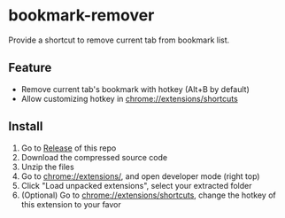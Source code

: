 # bookmark-remover

Provide a shortcut to remove current tab from bookmark list.

## Feature

- Remove current tab's bookmark with hotkey (Alt+B by default)
- Allow customizing hotkey in [chrome://extensions/shortcuts](chrome://extensions/shortcuts)

## Install

1. Go to [Release](https://github.com/ascodeasice/bookmark-remover/releases) of this repo
2. Download the compressed source code
3. Unzip the files
4. Go to [chrome://extensions/](chrome://extensions/), and open developer mode (right top)
5. Click "Load unpacked extensions", select your extracted folder
6. (Optional) Go to [chrome://extensions/shortcuts](chrome://extensions/shortcuts), change the hotkey of this extension to your favor

